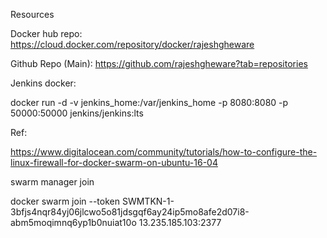 Resources

Docker hub repo: https://cloud.docker.com/repository/docker/rajeshgheware

Github Repo (Main): https://github.com/rajeshgheware?tab=repositories

Jenkins docker:  

docker run -d -v jenkins_home:/var/jenkins_home -p 8080:8080 -p 50000:50000 jenkins/jenkins:lts


Ref:


https://www.digitalocean.com/community/tutorials/how-to-configure-the-linux-firewall-for-docker-swarm-on-ubuntu-16-04


swarm manager join

docker swarm join --token SWMTKN-1-3bfjs4nqr84yj06jlcwo5o81jdsgqf6ay24ip5mo8afe2d07i8-abm5moqimnq6yp1b0nuiat10o 13.235.185.103:2377
